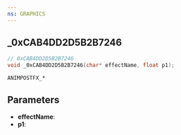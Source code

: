```yaml
---
ns: GRAPHICS
---
```

## _0xCAB4DD2D5B2B7246

```c
// 0xCAB4DD2D5B2B7246
void _0xCAB4DD2D5B2B7246(char* effectName, float p1);
```

```
ANIMPOSTFX_*
```

## Parameters
* **effectName**:
* **p1**:
